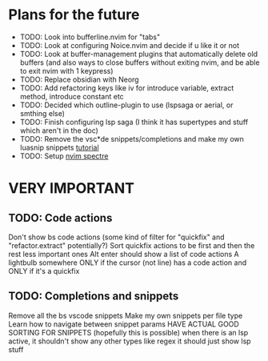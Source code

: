 
# Plans for the future

- TODO: Look into bufferline.nvim for "tabs"
- TODO: Look at configuring Noice.nvim and decide if u like it or not
- TODO: Look at buffer-management plugins that automatically delete old buffers (and also ways to close buffers without exiting nvim, and be able to exit nvim with 1 keypress)
- TODO: Replace obsidian with Neorg
- TODO: Add refactoring keys like <leader>iv for introduce variable, extract method, introduce constant etc
- TODO: Decided which outline-plugin to use (lspsaga or aerial, or smthing else)
- TODO: Finish configuring lsp saga (I think it has supertypes and stuff which aren't in the doc)
- TODO: Remove the vsc*de snippets/completions and make my own luasnip snippets [tutorial](https://www.youtube.com/watch?v=FmHhonPjvvA)
- TODO: Setup [nvim spectre](https://github.com/nvim-pack/nvim-spectre)

# VERY IMPORTANT

##  TODO: Code actions
Don't show bs code actions (some kind of filter for "quickfix" and "refactor.extract" potentially?)
Sort quickfix actions to be first and then the rest less important ones
Alt enter should show a list of code actions
A lightbulb somewhere ONLY if the cursor (not line) has a code action and ONLY if it's a quickfix

##  TODO: Completions and snippets
Remove all the bs vscode snippets
Make my own snippets per file type
Learn how to navigate between snippet params
HAVE ACTUAL GOOD SORTING FOR SNIPPETS (hopefully this is possible)
when there is an lsp active, it shouldn't show any other types like regex
it should just show lsp stuff



